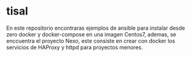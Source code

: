 # tisal

En este repositorio encontraras ejemplos de ansible para instalar desde zero docker y docker-compose en una imagen Centos7, ademas, se enccuentra el proyecto Nexo, este consiste en crear con docker los servicios de HAProxy y httpd para proyectos menores.
